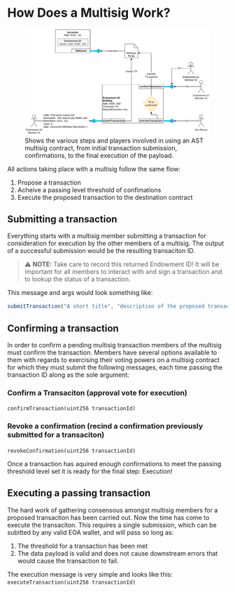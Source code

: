 # How Does a Multisig Work?

<figure>
    <img src="/assets/diagrams/multisigs-voting.png"
         alt="Basic overview of AST Multsig">
	<figcaption>Shows the various steps and players involved in using an AST multisig contract, from initial transaction submission, confirmations, to the final execution of the payload.</figcaption>
</figure>

All actions taking place with a multisig follow the same flow: 
1. Propose a transaction
2. Acheive a passing level threshold of confimations
3. Execute the proposed transaction to the destination contract

## Submitting a transaction

Everything starts with a multisig member submitting a transaction for consideration for execution by the other members of a multisig. The output of a successful submission would be the resulting transaciton ID.

> ⚠️ **NOTE:** Take care to record this returned Endowment ID! It will be important for all members to interact with and sign a transaction and to lookup the status of a transaction. 

This message and args would look something like:
```javascript
submitTransaction("A short title", "description of the proposed transaction", "0x..1003", 0, <withdraw msg as binary>)
```

## Confirming a transaction

In order to confirm a pending multisig transaction members of the multisig must confirm the transaction. Members have several options available to them with regards to exercising their voting powers on a multisig contract for which they must submit the following messages, each time passing the transaction ID along as the sole argument:

### Confirm a Transaciton (approval vote for execution)

`confirmTransaction(uint256 transactionId)`

### Revoke a confirmation (recind a confirmation previously submitted for a transaciton)

`revokeConfirmation(uint256 transactionId)`

Once a transaction has aquired enough confirmations to meet the passing threshold level set it is ready for the final step: Execution!

## Executing a passing transaction

The hard work of gathering consensous amongst multisig members for a proposed transaction has been carried out. Now the time has come to execute the transaciton. This requires a single submission, which can be subitted by any valid EOA wallet, and will pass so long as:
1. The threshold for a transaction has been met
2. The data payload is valid and does not cause downstream errors that would cause the transaction to fail.

The execution message is very simple and looks like this: 
`executeTransaction(uint256 transactionId)`
